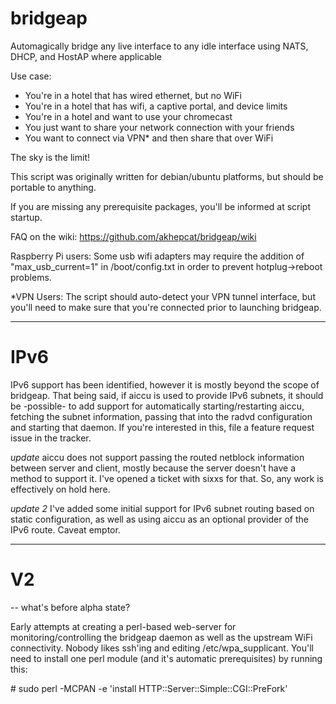 # bridgeap
Automagically bridge any live interface to any idle interface using NATS, DHCP, and HostAP where applicable

Use case:
  * You're in a hotel that has wired ethernet, but no WiFi
  * You're in a hotel that has wifi, a captive portal, and device limits
  * You're in a hotel and want to use your chromecast
  * You just want to share your network connection with your friends
  * You want to connect via VPN* and then share that over WiFi
  
  The sky is the limit!

This script was originally written for debian/ubuntu platforms, but should be portable to anything.

If you are missing any prerequisite packages, you'll be informed at script startup.

FAQ on the wiki: https://github.com/akhepcat/bridgeap/wiki

Raspberry Pi users:
  Some usb wifi adapters may require the addition of "max_usb_current=1"  in /boot/config.txt
in order to prevent hotplug->reboot problems.

\*VPN Users:
  The script should auto-detect your VPN tunnel interface, but you'll need to make sure that you're
connected prior to launching bridgeap.

***

# IPv6


IPv6 support has been identified, however it is mostly beyond the scope of bridgeap.  That being said,
if aiccu is used to provide IPv6 subnets, it should be -possible- to add support for automatically
starting/restarting aiccu, fetching the subnet information, passing that into the radvd configuration
and starting that daemon.   If you're interested in this, file a feature request issue in the tracker.  

*update*  aiccu does not support passing the routed netblock information between server and client,
mostly because the server doesn't have a method to support it.  I've opened a ticket with sixxs for that.
So, any work is effectively on hold here.

*update 2* I've added some initial support for IPv6 subnet routing based on static configuration,
as well as using aiccu as an optional provider of the IPv6 route.  Caveat emptor.

***

# V2 

-- what's before alpha state?

Early attempts at creating a perl-based web-server for monitoring/controlling the bridgeap daemon
as well as the upstream WiFi connectivity.  Nobody likes ssh'ing and editing /etc/wpa_supplicant.
You'll need to install one perl module (and it's automatic prerequisites) by running this:

\# sudo perl -MCPAN -e 'install HTTP::Server::Simple::CGI::PreFork'


